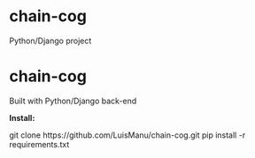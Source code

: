 # chain-cog
Python/Django project


# chain-cog
Built with Python/Django back-end

<p><strong>Install:</strong></p>
		git clone https://github.com/LuisManu/chain-cog.git
		pip install -r requirements.txt

